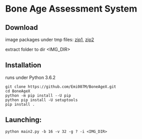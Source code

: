 # Bone Age Assessment System

## Download
image packages under tmp files: [zip1](url), [zip2](url)

extract folder to dir <IMG_DIR>


## Installation
runs under  Python 3.6.2
```
git clone https://github.com/Emi007M/BoneAgeX.git
cd BoneAgeX
python -m pip install --U pip
python pip install -U setuptools
pip install .
```

## Launching:
```
python main2.py -b 16 -v 32 -g ? -i <IMG_DIR>
```